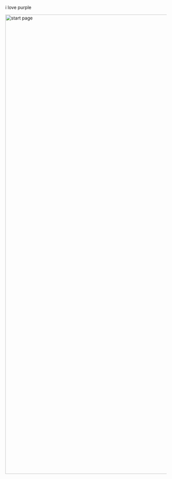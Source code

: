 i love purple

<img width="1430" alt="start page" src="https://github.com/czheng0019/PurplifyFirefox/assets/53803910/fc7e3e4f-6550-4d17-9320-0259b6e5b57c">
